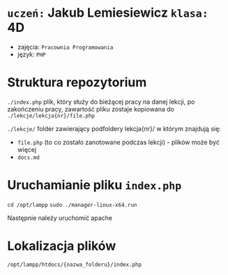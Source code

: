 # ```uczeń:``` Jakub Lemiesiewicz ```klasa:``` 4D

- zajęcia: ```Pracownia Programowania```
- język: ```PHP```

# Struktura repozytorium

```./index.php``` plik, który służy do bieżącej pracy na danej lekcji, po zakończeniu pracy, zawartość pliku
zostaje kopiowana do ```./lekcje/lekcja{nr}/file.php```


```./lekcje/``` folder zawierający podfoldery lekcja{nr}/ w którym znajdują się:
- ```file.php``` (to co zostało zanotowane podczas lekcji) - plików może być więcej
- ```docs.md```


# Uruchamianie pliku ```index.php```

```cd /opt/lampp```
```sudo ./manager-linux-x64.run```

Następnie należy uruchomić apache


# Lokalizacja plików

```/opt/lampp/htdocs/{nazwa_folderu}/index.php```

